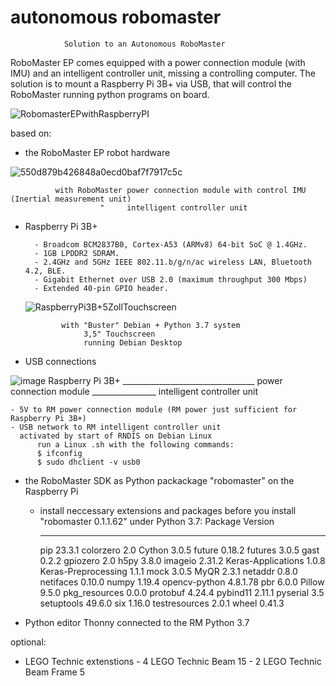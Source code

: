 # autonomous robomaster
                Solution to an Autonomous RoboMaster
RoboMaster EP comes equipped with a power connection module (with IMU) and an intelligent controller unit, missing a controlling computer.
The solution is to mount a Raspberry Pi 3B+ via USB, that will control the RoboMaster running python programs on board.

![RobomasterEPwithRaspberryPI](https://github.com/stmarx/robomaster/assets/73398331/667a3e07-b3e3-4f4f-bb21-65f63b97cee6)


based on:
  - the RoboMaster EP robot hardware

![550d879b426848a0ecd0baf7f7917c5c](https://github.com/stmarx/robomaster/assets/73398331/ab9c6cca-032b-41c7-b444-c02192a62ab1)

              with RoboMaster power connection module with control IMU (Inertial measurement unit)
                        "     intelligent controller unit

  - Raspberry Pi 3B+

          - Broadcom BCM2837B0, Cortex-A53 (ARMv8) 64-bit SoC @ 1.4GHz.
          - 1GB LPDDR2 SDRAM.
          - 2.4GHz and 5GHz IEEE 802.11.b/g/n/ac wireless LAN, Bluetooth 4.2, BLE.
          - Gigabit Ethernet over USB 2.0 (maximum throughput 300 Mbps)
          - Extended 40-pin GPIO header.
    ![RaspberryPi3B+5ZollTouchscreen](https://github.com/stmarx/robomaster/assets/73398331/fed2b1cc-f7c3-4f94-b285-e52dac94c307)

                with "Buster" Debian + Python 3.7 system
                     3,5" Touchscreen  
                     running Debian Desktop

  - USB connections

![image](https://github.com/stmarx/robomaster/assets/73398331/6b3fa041-44ba-41d0-901d-57b07908224c)
      Raspberry Pi 3B+ _________________________________ power connection module ________________ intelligent controller unit

    - 5V to RM power connection module (RM power just sufficient for Raspberry Pi 3B+)
    - USB network to RM intelligent controller unit
      activated by start of RNDIS on Debian Linux
          run a Linux .sh with the following commands:
          $ ifconfig
          $ sudo dhclient -v usb0

  - the RoboMaster SDK as Python packackage "robomaster" on the Raspberry Pi

    - install neccessary extensions and packages before you install "robomaster 0.1.1.62" under Python 3.7:
        Package             Version
        ------------------- --------
        pip                 23.3.1
    colorzero           2.0
    Cython              3.0.5
    future              0.18.2
    futures             3.0.5
    gast                0.2.2
    gpiozero            2.0
    h5py                3.8.0
    imageio             2.31.2
    Keras-Applications  1.0.8
    Keras-Preprocessing 1.1.1
    mock                3.0.5
    MyQR                2.3.1
    netaddr             0.8.0
    netifaces           0.10.0
    numpy               1.19.4
    opencv-python       4.8.1.78
    pbr                 6.0.0
    Pillow              9.5.0
    pkg_resources       0.0.0
    protobuf            4.24.4
    pybind11            2.11.1
    pyserial            3.5
    setuptools          49.6.0
    six                 1.16.0
    testresources       2.0.1
    wheel               0.41.3

  - Python editor Thonny connected to the RM Python 3.7

optional:

  - LEGO Technic extenstions
        - 4 LEGO Technic Beam 15
        - 2 LEGO Technic Beam Frame 5
